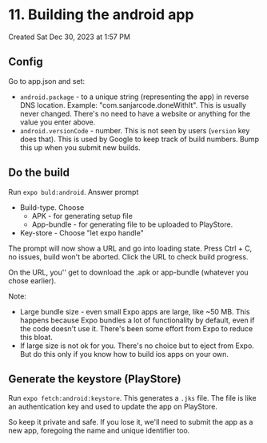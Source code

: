# 11. Building the android app
Created Sat Dec 30, 2023 at 1:57 PM

## Config
Go to app.json and set:
- `android.package` - to a unique string (representing the app) in reverse DNS location. Example: "com.sanjarcode.doneWithIt". This is usually never changed. There's no need to have a website or anything for the value you enter above.
- `android.versionCode` - number. This is not seen by users (`version` key does that). This is used by Google to keep track of build numbers. Bump this up when you submit new builds.

## Do the build
Run `expo buld:android`. Answer prompt
- Build-type. Choose
	- APK - for generating setup file
	- App-bundle - for generating file to be uploaded to PlayStore.
- Key-store - Choose "let expo handle"

The prompt will now show a URL and go into loading state. Press Ctrl + C, no issues, build won't be aborted. Click the URL to check build progress.

On the URL, you'' get to download the .apk or app-bundle (whatever you chose earlier).

Note:
- Large bundle size - even small Expo apps are large, like ~50 MB. This happens because Expo bundles a lot of functionality by default, even if the code doesn't use it. There's been some effort from Expo to reduce this bloat.
- If large size is not ok for you. There's no choice but to eject from Expo. But do this only if you know how to build ios apps on your own.


## Generate the keystore (PlayStore)
Run `expo fetch:android:keystore`. This generates a `.jks` file.
The file is like an authentication key and used to update the app on PlayStore.

So keep it private and safe. If you lose it, we'll need to submit the app as a new app, foregoing the name and unique identifier too.
